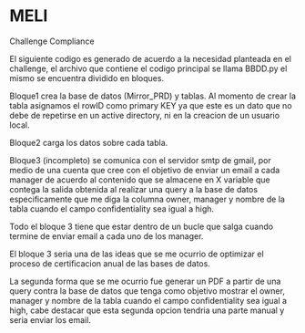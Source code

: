 # MELI
Challenge Compliance

El siguiente codigo es generado de acuerdo a la necesidad planteada en el challenge, el archivo que contiene el codigo principal se llama BBDD.py el mismo se encuentra dividido en bloques.

Bloque1 crea la base de datos (Mirror_PRD) y tablas. Al momento de crear la tabla asignamos el rowID como primary KEY ya que este es un dato que no debe de repetirse en un active directory, ni en la creacion de un usuario local.

Bloque2 carga los datos sobre cada tabla.

Bloque3 (incompleto) se comunica con el servidor smtp de gmail, por medio de una cuenta que cree con el objetivo de enviar un email a cada manager de acuerdo al contenido que se almacene en X variable que contega la salida obtenida al realizar una query a la base de datos especificamente que me diga la columna owner, manager y nombre de la tabla cuando el campo confidentiality sea igual a high. 

Todo el bloque 3 tiene que estar dentro de un bucle que salga cuando termine de enviar email a cada uno de los manager.

El bloque 3 seria una de las ideas que se me ocurrio de optimizar el proceso de certificacion anual de las bases de datos.

La segunda forma que se me ocurrio fue generar un PDF a partir de una query contra la base de datos que tenga como objetivo mostrar el owner, manager y nombre de la tabla cuando el campo confidentiality sea igual a high, cabe destacar que esta segunda opcion tendria una parte manual y seria enviar los email.


